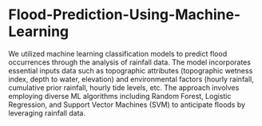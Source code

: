 # Flood-Prediction-Using-Machine-Learning
We utilized machine learning classification models to predict flood occurrences through the analysis of rainfall data.
The model incorporates essential inputs data such as topographic attributes (topographic wetness index, depth to water, elevation) and environmental factors (hourly rainfall, cumulative prior rainfall, hourly tide levels, etc.
The approach involves employing diverse ML algorithms including Random Forest, Logistic Regression, and Support Vector Machines (SVM) to anticipate floods by leveraging rainfall data.
